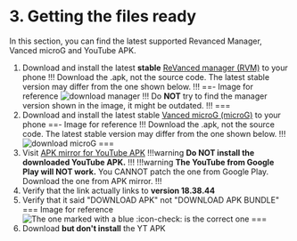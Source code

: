 # 3. Getting the files ready

In this section, you can find the latest supported Revanced Manager, Vanced microG and YouTube APK.

1. Download and install the latest **stable** [ReVanced manager (RVM)](https://github.com/ReVanced/ReVanced-manager/releases/latest) to your phone
!!!
Download the .apk, not the source code. 
The latest stable version may differ from the one shown below.
!!!
==- Image for reference
![download manager](https://github.com/SodaWithoutSparkles/ReVanced-troubleshooting-guide/blob/main/screenshots/000-download_manager.jpg?raw=true)
!!!
Do **NOT** try to find the manager version shown in the image, it might be outdated.
!!!
===
2. Download and install the latest stable [Vanced microG (microG)](https://github.com/TeamVanced/VancedMicroG/releases/tag/v0.2.24.220220-220220001) to your phone
==- Image for reference
!!!
Download the .apk, not the source code. 
The latest stable version may differ from the one shown below.
!!!
![download microG](https://github.com/SodaWithoutSparkles/ReVanced-troubleshooting-guide/blob/main/screenshots/010-download_microg.jpg?raw=true)
===
3. Visit [APK mirror for YouTube APK](https://www.apkmirror.com/apk/google-inc/youtube/youtube-18-38-44-release/youtube-18-38-44-android-apk-download/)
!!!warning
**Do NOT install the downloaded YouTube APK.**
!!!
!!!warning
**The YouTube from Google Play will NOT work.** You CANNOT patch the one from Google Play. Download the one from APK mirror.
!!!
4. Verify that the link actually links to **version 18.38.44**
5. Verify that it said "DOWNLOAD APK" not "DOWNLOAD APK BUNDLE"
=== Image for reference
![The one marked with a blue :icon-check: is the correct one](https://github.com/SodaWithoutSparkles/ReVanced-troubleshooting-guide/blob/main/screenshots/021-verify-apk-not-bundle.jpg?raw=true)
===
6. Download **but don't install** the YT APK
